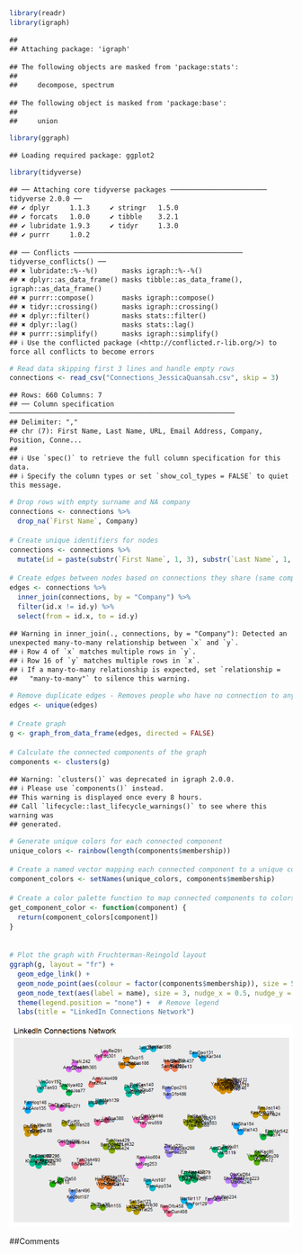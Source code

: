 ``` r
library(readr)
library(igraph)
```

    ## 
    ## Attaching package: 'igraph'

    ## The following objects are masked from 'package:stats':
    ## 
    ##     decompose, spectrum

    ## The following object is masked from 'package:base':
    ## 
    ##     union

``` r
library(ggraph)
```

    ## Loading required package: ggplot2

``` r
library(tidyverse)
```

    ## ── Attaching core tidyverse packages ──────────────────────── tidyverse 2.0.0 ──
    ## ✔ dplyr     1.1.3     ✔ stringr   1.5.0
    ## ✔ forcats   1.0.0     ✔ tibble    3.2.1
    ## ✔ lubridate 1.9.3     ✔ tidyr     1.3.0
    ## ✔ purrr     1.0.2

    ## ── Conflicts ────────────────────────────────────────── tidyverse_conflicts() ──
    ## ✖ lubridate::%--%()      masks igraph::%--%()
    ## ✖ dplyr::as_data_frame() masks tibble::as_data_frame(), igraph::as_data_frame()
    ## ✖ purrr::compose()       masks igraph::compose()
    ## ✖ tidyr::crossing()      masks igraph::crossing()
    ## ✖ dplyr::filter()        masks stats::filter()
    ## ✖ dplyr::lag()           masks stats::lag()
    ## ✖ purrr::simplify()      masks igraph::simplify()
    ## ℹ Use the conflicted package (<http://conflicted.r-lib.org/>) to force all conflicts to become errors

``` r
# Read data skipping first 3 lines and handle empty rows
connections <- read_csv("Connections_JessicaQuansah.csv", skip = 3)
```

    ## Rows: 660 Columns: 7
    ## ── Column specification ────────────────────────────────────────────────────────
    ## Delimiter: ","
    ## chr (7): First Name, Last Name, URL, Email Address, Company, Position, Conne...
    ## 
    ## ℹ Use `spec()` to retrieve the full column specification for this data.
    ## ℹ Specify the column types or set `show_col_types = FALSE` to quiet this message.

``` r
# Drop rows with empty surname and NA company
connections <- connections %>%
  drop_na(`First Name`, Company)

# Create unique identifiers for nodes
connections <- connections %>%
  mutate(id = paste(substr(`First Name`, 1, 3), substr(`Last Name`, 1, 3), row_number(), sep = ""))

# Create edges between nodes based on connections they share (same company)
edges <- connections %>%
  inner_join(connections, by = "Company") %>%
  filter(id.x != id.y) %>%
  select(from = id.x, to = id.y)
```

    ## Warning in inner_join(., connections, by = "Company"): Detected an unexpected many-to-many relationship between `x` and `y`.
    ## ℹ Row 4 of `x` matches multiple rows in `y`.
    ## ℹ Row 16 of `y` matches multiple rows in `x`.
    ## ℹ If a many-to-many relationship is expected, set `relationship =
    ##   "many-to-many"` to silence this warning.

``` r
# Remove duplicate edges - Removes people who have no connection to anyone
edges <- unique(edges)

# Create graph
g <- graph_from_data_frame(edges, directed = FALSE)

# Calculate the connected components of the graph
components <- clusters(g)
```

    ## Warning: `clusters()` was deprecated in igraph 2.0.0.
    ## ℹ Please use `components()` instead.
    ## This warning is displayed once every 8 hours.
    ## Call `lifecycle::last_lifecycle_warnings()` to see where this warning was
    ## generated.

``` r
# Generate unique colors for each connected component
unique_colors <- rainbow(length(components$membership))

# Create a named vector mapping each connected component to a unique color
component_colors <- setNames(unique_colors, components$membership)

# Create a color palette function to map connected components to colors
get_component_color <- function(component) {
  return(component_colors[component])
}


# Plot the graph with Fruchterman-Reingold layout
ggraph(g, layout = "fr") + 
  geom_edge_link() +
  geom_node_point(aes(colour = factor(components$membership)), size = 5) +  # Use connected component for color
  geom_node_text(aes(label = name), size = 3, nudge_x = 0.5, nudge_y = 0.3) +  # Adjust label position
  theme(legend.position = "none") +  # Remove legend
  labs(title = "LinkedIn Connections Network")
```

![](ex1-ona_files/figure-markdown_github/unnamed-chunk-1-1.png)

##Comments
